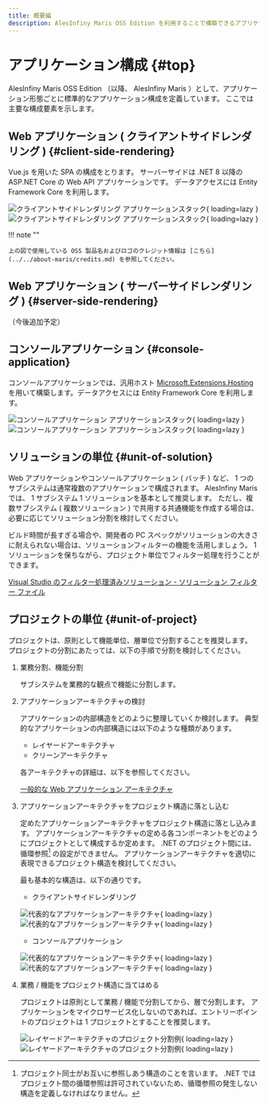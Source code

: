 ```yaml
---
title: 概要編
description: AlesInfiny Maris OSS Edition を利用することで構築できるアプリケーションの概要を、アプリケーション形態ごとに説明します。
---
```


# アプリケーション構成 {#top}

AlesInfiny Maris OSS Edition （以降、 AlesInfiny Maris ）として、アプリケーション形態ごとに標準的なアプリケーション構成を定義しています。
ここでは主要な構成要素を示します。
<!-- （CSR編など、アプリケーション種別ごとのアーキテクチャ解説ができたら右記の文を差しこむ。）詳細はアプリケーション種別ごとの詳細ページ、および、サンプルアプリケーションを参照してください。 -->

## Web アプリケーション ( クライアントサイドレンダリング ) {#client-side-rendering}

Vue.js を用いた SPA の構成をとります。
サーバーサイドは .NET 8 以降の ASP.NET Core の Web API アプリケーションです。
データアクセスには Entity Framework Core を利用します。

![クライアントサイドレンダリング アプリケーションスタック](../../images/app-architecture/overview/client-side-rendering-maris-light.png#only-light){ loading=lazy }
![クライアントサイドレンダリング アプリケーションスタック](../../images/app-architecture/overview/client-side-rendering-maris-dark.png#only-dark){ loading=lazy }

!!! note ""

    上の図で使用している OSS 製品名およびロゴのクレジット情報は [こちら](../../about-maris/credits.md) を参照してください。

## Web アプリケーション ( サーバーサイドレンダリング ) {#server-side-rendering}

（今後追加予定）

## コンソールアプリケーション {#console-application}

コンソールアプリケーションでは、汎用ホスト [Microsoft.Extensions.Hosting](https://www.nuget.org/packages/Microsoft.Extensions.Hosting/) を用いて構築します。データアクセスには Entity Framework Core を利用します。

![コンソールアプリケーション アプリケーションスタック](../../images/app-architecture/overview/console-application-maris-light.png#only-light){ loading=lazy }
![コンソールアプリケーション アプリケーションスタック](../../images/app-architecture/overview/console-application-maris-dark.png#only-dark){ loading=lazy }

## ソリューションの単位 {#unit-of-solution}

Web アプリケーションやコンソールアプリケーション ( バッチ ) など、 1 つのサブシステムは通常複数のアプリケーションで構成されます。
AlesInfiny Maris では、 1 サブシステム 1 ソリューションを基本として推奨します。
ただし、複数サブシステム ( 複数ソリューション ) で共用する共通機能を作成する場合は、必要に応じてソリューション分割を検討してください。

ビルド時間が長すぎる場合や、開発者の PC スペックがソリューションの大きさに耐えられない場合は、ソリューションフィルターの機能を活用しましょう。
1 ソリューションを保ちながら、プロジェクト単位でフィルター処理を行うことができます。

[Visual Studio のフィルター処理済みソリューション - ソリューション フィルター ファイル](https://learn.microsoft.com/ja-jp/visualstudio/ide/filtered-solutions#solution-filter-files)

## プロジェクトの単位 {#unit-of-project}

プロジェクトは、原則として機能単位、層単位で分割することを推奨します。
プロジェクトの分割にあたっては、以下の手順で分割を検討してください。

1. 業務分割、機能分割

    サブシステムを業務的な観点で機能に分割します。

1. アプリケーションアーキテクチャの検討

    アプリケーションの内部構造をどのように整理していくか検討します。
    典型的なアプリケーションの内部構造には以下のような種類があります。

    - レイヤードアーキテクチャ
    - クリーンアーキテクチャ

    各アーキテクチャの詳細は、以下を参照してください。

    [一般的な Web アプリケーション アーキテクチャ](https://learn.microsoft.com/ja-jp/dotnet/architecture/modern-web-apps-azure/common-web-application-architectures)

1. アプリケーションアーキテクチャをプロジェクト構造に落とし込む

    定めたアプリケーションアーキテクチャをプロジェクト構造に落とし込みます。
    アプリケーションアーキテクチャの定める各コンポーネントをどのようにプロジェクトとして構成するか定めます。
    .NET のプロジェクト間には、循環参照[^1] の設定ができません。
    アプリケーションアーキテクチャを適切に表現できるプロジェクト構造を検討してください。

    最も基本的な構造は、以下の通りです。

    - クライアントサイドレンダリング

    ![代表的なアプリケーションアーキテクチャ](../../images/app-architecture/overview/application-architecture-light.png#only-light){ loading=lazy }
    ![代表的なアプリケーションアーキテクチャ](../../images/app-architecture/overview/application-architecture-dark.png#only-dark){ loading=lazy }

    - コンソールアプリケーション

    ![代表的なアプリケーションアーキテクチャ](../../images/app-architecture/overview/console-application-architecture-light.png#only-light){ loading=lazy }
    ![代表的なアプリケーションアーキテクチャ](../../images/app-architecture/overview/console-application-architecture-dark.png#only-dark){ loading=lazy }

1. 業務 / 機能をプロジェクト構造に当てはめる

    プロジェクトは原則として業務 / 機能で分割してから、層で分割します。
    アプリケーションをマイクロサービス化しないのであれば、エントリーポイントのプロジェクトは 1 プロジェクトとすることを推奨します。

    ![レイヤードアーキテクチャのプロジェクト分割例](../../images/app-architecture/overview/application-architecture-and-functions-light.png#only-light){ loading=lazy }
    ![レイヤードアーキテクチャのプロジェクト分割例](../../images/app-architecture/overview/application-architecture-and-functions-dark.png#only-dark){ loading=lazy }

[^1]:
    プロジェクト同士がお互いに参照しあう構造のことを言います。
    .NET ではプロジェクト間の循環参照は許可されていないため、循環参照の発生しない構造を定義しなければなりません。
